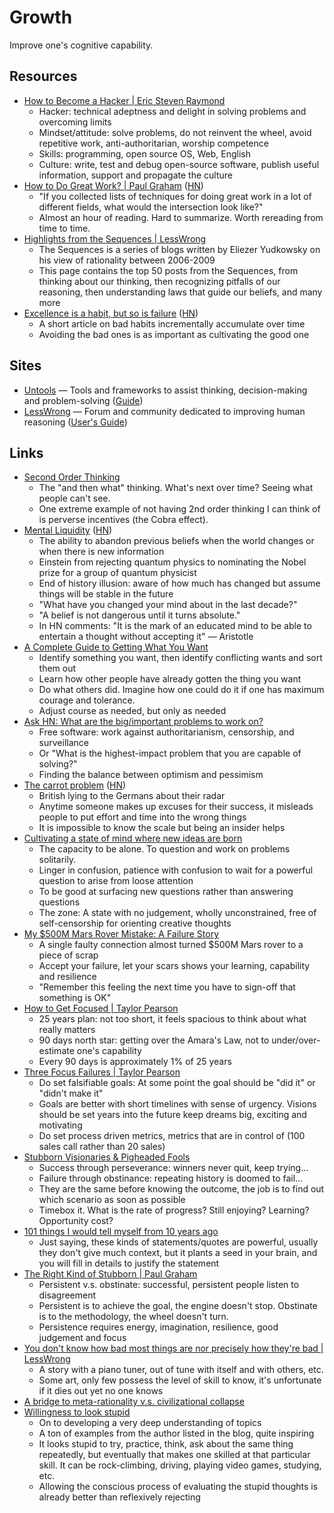# Growth

Improve one's cognitive capability.

## Resources

- [How to Become a Hacker | Eric Steven Raymond](http://www.catb.org/~esr/faqs/hacker-howto.html)
  - Hacker: technical adeptness and delight in solving problems and overcoming
    limits
  - Mindset/attitude: solve problems, do not reinvent the wheel, avoid
    repetitive work, anti-authoritarian, worship competence
  - Skills: programming, open source OS, Web, English
  - Culture: write, test and debug open-source software, publish useful
    information, support and propagate the culture
- [How to Do Great Work? | Paul Graham](http://paulgraham.com/greatwork.html)
  ([HN](https://news.ycombinator.com/item?id=36550615))
  - "If you collected lists of techniques for doing great work in a lot of
    different fields, what would the intersection look like?"
  - Almost an hour of reading. Hard to summarize. Worth rereading from time to
    time.
- [Highlights from the Sequences | LessWrong](https://www.lesswrong.com/highlights)
  - The Sequences is a series of blogs written by Eliezer Yudkowsky on his view
    of rationality between 2006-2009
  - This page contains the top 50 posts from the Sequences, from thinking about
    our thinking, then recognizing pitfalls of our reasoning, then understanding
    laws that guide our beliefs, and many more
- [Excellence is a habit, but so is failure](https://awesomekling.github.io/Excellence-is-a-habit-but-so-is-failure/)
  ([HN](https://news.ycombinator.com/item?id=36659166))
  - A short article on bad habits incrementally accumulate over time
  - Avoiding the bad ones is as important as cultivating the good one

## Sites

- [Untools](https://untools.co/) — Tools and frameworks to assist thinking,
  decision-making and problem-solving
  ([Guide](https://untools.co/thinking-tools-guide/))
- [LessWrong](https://www.lesswrong.com/) — Forum and community dedicated to
  improving human reasoning
  ([User's Guide](https://www.lesswrong.com/posts/LbbrnRvc9QwjJeics/new-user-s-guide-to-lesswrong))

## Links

- [Second Order Thinking](https://fs.blog/second-order-thinking/)
  - The "and then what" thinking. What's next over time? Seeing what people
    can't see.
  - One extreme example of not having 2nd order thinking I can think of is
    perverse incentives (the Cobra effect).
- [Mental Liquidity](https://collabfund.com/blog/mental-liquidity/)
  ([HN](https://news.ycombinator.com/item?id=36280772))
  - The ability to abandon previous beliefs when the world changes or when there
    is new information
  - Einstein from rejecting quantum physics to nominating the Nobel prize for a
    group of quantum physicist
  - End of history illusion: aware of how much has changed but assume things
    will be stable in the future
  - "What have you changed your mind about in the last decade?"
  - "A belief is not dangerous until it turns absolute."
  - In HN comments: "It is the mark of an educated mind to be able to entertain
    a thought without accepting it" — Aristotle
- [A Complete Guide to Getting What You Want](https://www.raptitude.com/2018/06/getting-what-you-want/)
  - Identify something you want, then identify conflicting wants and sort them
    out
  - Learn how other people have already gotten the thing you want
  - Do what others did. Imagine how one could do it if one has maximum courage
    and tolerance.
  - Adjust course as needed, but only as needed
- [Ask HN: What are the big/important problems to work on?](https://news.ycombinator.com/item?id=37033312)
  - Free software: work against authoritarianism, censorship, and surveillance
  - Or "What is the highest-impact problem that you are capable of solving?"
  - Finding the balance between optimism and pessimism
- [The carrot problem](https://www.atvbt.com/the-carrot-problem/)
  ([HN](https://news.ycombinator.com/item?id=37100226))
  - British lying to the Germans about their radar
  - Anytime someone makes up excuses for their success, it misleads people to
    put effort and time into the wrong things
  - It is impossible to know the scale but being an insider helps
- [Cultivating a state of mind where new ideas are born](https://www.lesswrong.com/posts/R5yL6oZxqJfmqnuje/cultivating-a-state-of-mind-where-new-ideas-are-born)
  - The capacity to be alone. To question and work on problems solitarily.
  - Linger in confusion, patience with confusion to wait for a powerful question
    to arise from loose attention
  - To be good at surfacing new questions rather than answering questions
  - The zone: A state with no judgement, wholly unconstrained, free of
    self-censorship for orienting creative thoughts
- [My $500M Mars Rover Mistake: A Failure Story](https://www.chrislewicki.com/articles/failurestory)
  - A single faulty connection almost turned $500M Mars rover to a piece of
    scrap
  - Accept your failure, let your scars shows your learning, capability and
    resilience
  - "Remember this feeling the next time you have to sign-off that something is
    OK"
- [How to Get Focused | Taylor Pearson](https://taylorpearson.me/how-to-get-focused/)
  - 25 years plan: not too short, it feels spacious to think about what really
    matters
  - 90 days north star: getting over the Amara's Law, not to under/over-estimate
    one's capability
  - Every 90 days is approximately 1% of 25 years
- [Three Focus Failures | Taylor Pearson](https://taylorpearson.me/three-focus-failures/)
  - Do set falsifiable goals: At some point the goal should be "did it" or
    "didn't make it"
  - Goals are better with short timelines with sense of urgency. Visions should
    be set years into the future keep dreams big, exciting and motivating
  - Do set process driven metrics, metrics that are in control of (100 sales
    call rather than 20 sales)
- [Stubborn Visionaries & Pigheaded Fools](https://longform.asmartbear.com/perseverance/)
  - Success through perseverance: winners never quit, keep trying...
  - Failure through obstinance: repeating history is doomed to fail...
  - They are the same before knowing the outcome, the job is to find out which
    scenario as soon as possible
  - Timebox it. What is the rate of progress? Still enjoying? Learning?
    Opportunity cost?
- [101 things I would tell myself from 10 years ago](https://www.approachwithalacrity.com/101-things-for-my-past-self/)
  - Just saying, these kinds of statements/quotes are powerful, usually they
    don't give much context, but it plants a seed in your brain, and you will
    fill in details to justify the statement
- [The Right Kind of Stubborn | Paul Graham](https://paulgraham.com/persistence.html)
  - Persistent v.s. obstinate: successful, persistent people listen to
    disagreement
  - Persistent is to achieve the goal, the engine doesn't stop. Obstinate is to
    the methodology, the wheel doesn't turn.
  - Persistence requires energy, imagination, resilience, good judgement and
    focus
- [You don't know how bad most things are nor precisely how they're bad | LessWrong](https://www.lesswrong.com/posts/PJu2HhKsyTEJMxS9a/you-don-t-know-how-bad-most-things-are-nor-precisely-how)
  - A story with a piano tuner, out of tune with itself and with others, etc.
  - Some art, only few possess the level of skill to know, it's unfortunate if
    it dies out yet no one knows
- [A bridge to meta-rationality v.s. civilizational collapse](https://metarationality.com/stem-fluidity-bridge)
- [Willingness to look stupid](https://danluu.com/look-stupid/)
  - On to developing a very deep understanding of topics
  - A ton of examples from the author listed in the blog, quite inspiring
  - It looks stupid to try, practice, think, ask about the same thing
    repeatedly, but eventually that makes one skilled at that particular skill.
    It can be rock-climbing, driving, playing video games, studying, etc.
  - Allowing the conscious process of evaluating the stupid thoughts is already
    better than reflexively rejecting
